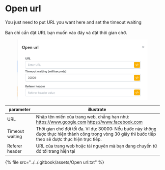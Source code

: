 # Open url

You just need to put URL you want here and set the timeout waiting \
\
Bạn chỉ cần đặt URL bạn muốn vào đây và đặt thời gian chờ.

<figure><img src="../../.gitbook/assets/Open url.png" alt=""><figcaption></figcaption></figure>

| parameter       | illustrate                                                                                                                                              |
| --------------- | ------------------------------------------------------------------------------------------------------------------------------------------------------- |
| URL             | Nhập tên miền của trang web, chẳng hạn như: https://www.google.com https://www.facebook.com                                                             |
| Timeout waiting | Thời gian chờ đợi tối đa. Ví dụ: 30000: Nếu bước này không được thực hiện thành công trong vòng 30 giây thì bước tiếp theo sẽ được thực hiện trực tiếp. |
| Referer header  | URL của trang web hoặc tài nguyên mà bạn đang chuyển từ đó tới trang hiện tại                                                                           |

{% file src="../../.gitbook/assets/Open url.txt" %}

